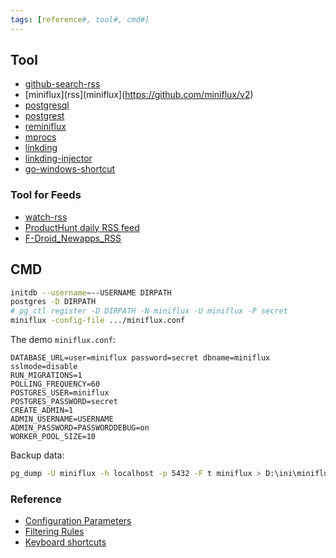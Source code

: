 ```yaml
---
tags: [reference#, tool#, cmd#]
---
```


## Tool

- [github-search-rss](https://github.com/azu/github-search-rss)
- [miniflux](rss](miniflux](https://github.com/miniflux/v2)
- [postgresql](https://www.postgresql.org)
- [postgrest](https://postgrest.org/en/stable)
- [reminiflux](https://github.com/reminiflux/reminiflux)
- [mprocs](https://github.com/pvolok/mprocs)
- [linkding](https://github.com/sissbruecker/linkding)
- [linkding-injector](https://github.com/Fivefold/linkding-injector)
- [go-windows-shortcut](https://github.com/nyaosorg/go-windows-shortcut)

### Tool for Feeds

- [watch-rss](https://github.com/azu/watch-rss)
- [ProductHunt daily RSS feed](https://github.com/headllines/producthunt-daily-rss)
- [F-Droid_Newapps_RSS](https://github.com/yzqzss/F-Droid_Newapps_RSS)

## CMD

```sh
initdb --username=--USERNAME DIRPATH
postgres -D DIRPATH
# pg_ctl register -D DIRPATH -N miniflux -U miniflux -P secret
miniflux -config-file .../miniflux.conf
```

The demo `miniflux.conf`:

```
DATABASE_URL=user=miniflux password=secret dbname=miniflux sslmode=disable
RUN_MIGRATIONS=1
POLLING_FREQUENCY=60
POSTGRES_USER=miniflux
POSTGRES_PASSWORD=secret
CREATE_ADMIN=1
ADMIN_USERNAME=USERNAME
ADMIN_PASSWORD=PASSWORDDEBUG=on
WORKER_POOL_SIZE=10
```

Backup data:

```sh
pg_dump -U miniflux -h localhost -p 5432 -F t miniflux > D:\ini\miniflux\miniflux.tar
```

### Reference

- [Configuration Parameters](https://miniflux.app/docs/configuration.html)
- [Filtering Rules](https://miniflux.app/docs/rules.html#filtering-rules)
- [Keyboard shortcuts](https://github.com/yang991178/fluent-reader/wiki/Support#keyboard-shortcuts)